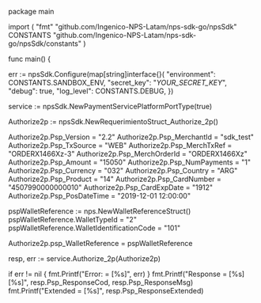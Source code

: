 package main

import (
    "fmt"
    "github.com/Ingenico-NPS-Latam/nps-sdk-go/npsSdk"
    CONSTANTS "github.com/Ingenico-NPS-Latam/nps-sdk-go/npsSdk/constants"
)

func main() {

err := npsSdk.Configure(map[string]interface{}(
    "environment": CONSTANTS.SANDBOX_ENV,
    "secret_key": "_YOUR_SECRET_KEY_",
    "debug": true,
    "log_level": CONSTANTS.DEBUG,
})

service := npsSdk.NewPaymentServicePlatformPortType(true)

Authorize2p := npsSdk.NewRequerimientoStruct_Authorize_2p()

Authorize2p.Psp_Version = "2.2"
Authorize2p.Psp_MerchantId = "sdk_test"
Authorize2p.Psp_TxSource = "WEB"
Authorize2p.Psp_MerchTxRef = "ORDERX1466Xz-3"
Authorize2p.Psp_MerchOrderId = "ORDERX1466Xz"
Authorize2p.Psp_Amount = "15050"
Authorize2p.Psp_NumPayments = "1"
Authorize2p.Psp_Currency = "032"
Authorize2p.Psp_Country = "ARG"
Authorize2p.Psp_Product = "14"
Authorize2p.Psp_CardNumber = "4507990000000010"
Authorize2p.Psp_CardExpDate = "1912"
Authorize2p.Psp_PosDateTime = "2019-12-01 12:00:00"

pspWalletReference := nps.NewWalletReferenceStruct()
pspWalletReference.WalletTypeId = "2"
pspWalletReference.WalletIdentificationCode = "101"

Authorize2p.psp_WalletReference = pspWalletReference

resp, err := service.Authorize_2p(Authorize2p)

if err != nil {
    fmt.Printf("Error: = [%s]", err)
}
fmt.Printf("Response = [%s] [%s]", resp.Psp_ResponseCod, resp.Psp_ResponseMsg)
fmt.Printf("Extended = [%s]", resp.Psp_ResponseExtended)
